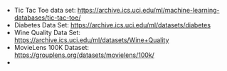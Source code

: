 - Tic Tac Toe data set: https://archive.ics.uci.edu/ml/machine-learning-databases/tic-tac-toe/
- Diabetes Data Set: https://archive.ics.uci.edu/ml/datasets/diabetes
- Wine Quality Data Set: https://archive.ics.uci.edu/ml/datasets/Wine+Quality
- MovieLens 100K Dataset: https://grouplens.org/datasets/movielens/100k/
- 